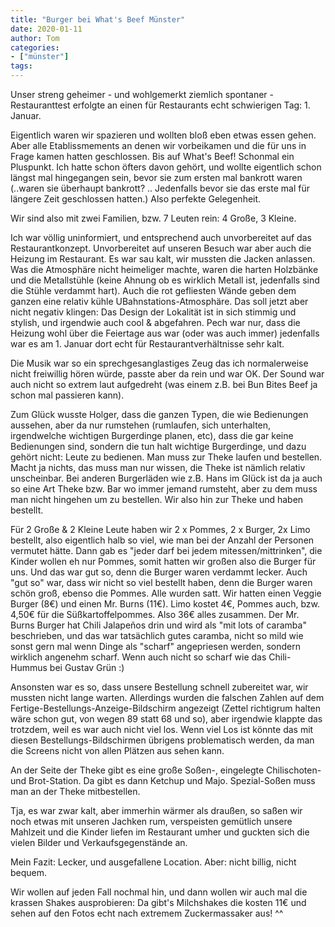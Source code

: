 ```yaml
---
title: "Burger bei What's Beef Münster"
date: 2020-01-11
author: Tom
categories:
- ["münster"]
tags:
---
```


Unser streng geheimer - und wohlgemerkt ziemlich spontaner - Restauranttest erfolgte an einen für Restaurants echt schwierigen Tag: 1. Januar.

Eigentlich waren wir spazieren und wollten bloß eben etwas essen gehen. Aber alle Etablissmements an denen wir vorbeikamen und die für uns in Frage kamen hatten geschlossen. Bis auf What's Beef! Schonmal ein Pluspunkt. Ich hatte schon öfters davon gehört, und wollte eigentlich schon längst mal hingegangen sein, bevor sie zum ersten mal bankrott waren (..waren sie überhaupt bankrott? .. Jedenfalls bevor sie das erste mal für längere Zeit geschlossen hatten.) Also perfekte Gelegenheit.

Wir sind also mit zwei Familien, bzw. 7 Leuten rein: 4 Große, 3 Kleine. 
<!-- more --> 
Ich war völlig uninformiert, und entsprechend auch unvorbereitet auf das Restaurantkonzept. Unvorbereitet auf unseren Besuch war aber auch die Heizung im Restaurant. Es war sau kalt, wir mussten die Jacken anlassen. Was die Atmosphäre nicht heimeliger machte, waren die harten Holzbänke und die Metallstühle (keine Ahnung ob es wirklich Metall ist, jedenfalls sind die Stühle verdammt hart). Auch die rot gefliesten Wände geben dem ganzen eine relativ kühle UBahnstations-Atmosphäre. 
Das soll jetzt aber nicht negativ klingen: Das Design der Lokalität ist in sich stimmig und stylish, und irgendwie auch cool & abgefahren. Pech war nur, dass die Heizung wohl über die Feiertage aus war (oder was auch immer) jedenfalls war es am 1. Januar dort echt für Restaurantverhältnisse sehr kalt. 

Die Musik war so ein sprechgesanglastiges Zeug das ich normalerweise nicht freiwillig hören würde, passte aber da rein und war OK. Der Sound war auch nicht so extrem laut aufgedreht (was einem z.B. bei Bun Bites Beef ja schon mal passieren kann).

Zum Glück wusste Holger, dass die ganzen Typen, die wie Bedienungen aussehen, aber da nur rumstehen (rumlaufen, sich unterhalten, irgendwelche wichtigen Burgerdinge planen, etc), dass die gar keine Bedienungen sind, sondern die tun halt wichtige Burgerdinge, und dazu gehört nicht: Leute zu bedienen. 
Man muss zur Theke laufen und bestellen. Macht ja nichts, das muss man nur wissen, die Theke ist nämlich relativ unscheinbar. Bei anderen Burgerläden wie z.B. Hans im Glück ist da ja auch so eine Art Theke bzw. Bar wo immer jemand rumsteht, aber zu dem muss man nicht hingehen um zu bestellen. 
Wir also hin zur Theke und haben bestellt.

Für 2 Große & 2 Kleine Leute haben wir 2 x Pommes, 2 x Burger, 2x Limo bestellt, also eigentlich halb so viel, wie man bei der Anzahl der Personen vermutet hätte. Dann gab es "jeder darf bei jedem mitessen/mittrinken", die Kinder wollen eh nur Pommes, somit hatten wir großen also die Burger für uns. Und das war gut so, denn die Burger waren verdammt lecker. Auch "gut so" war, dass wir nicht so viel bestellt haben, denn die Burger waren schön groß, ebenso die Pommes. Alle wurden satt.
Wir hatten einen Veggie Burger (8€) und einen Mr. Burns (11€). Limo kostet 4€, Pommes auch, bzw. 4,50€ für die Süßkartoffelpommes. Also 36€ alles zusammen.
Der Mr. Burns Burger hat Chili Jalapeños drin und wird als "mit lots of caramba" beschrieben, und das war tatsächlich gutes caramba, nicht so mild wie sonst gern mal wenn Dinge als "scharf" angepriesen werden, sondern wirklich angenehm scharf. Wenn auch nicht so scharf wie das Chili-Hummus bei Gustav Grün :)

Ansonsten war es so, dass unsere Bestellung schnell zubereitet war, wir mussten nicht lange warten. Allerdings wurden die falschen Zahlen auf dem Fertige-Bestellungs-Anzeige-Bildschirm angezeigt (Zettel richtigrum halten wäre schon gut, von wegen 89 statt 68 und so), aber irgendwie klappte das trotzdem, weil es war auch nicht viel los. Wenn viel Los ist könnte das mit diesen Bestellungs-Bildschirmen übrigens problematisch werden, da man die Screens nicht von allen Plätzen aus sehen kann. 

An der Seite der Theke gibt es eine große Soßen-, eingelegte Chilischoten- und Brot-Station. Da gibt es dann Ketchup und Majo. Spezial-Soßen muss man an der Theke mitbestellen.

Tja, es war zwar kalt, aber immerhin wärmer als draußen, so saßen wir noch etwas mit unseren Jachken rum, verspeisten gemütlich unsere Mahlzeit und die Kinder liefen im Restaurant umher und guckten sich die vielen Bilder und Verkaufsgegenstände an. 

Mein Fazit: Lecker, und ausgefallene Location. Aber: nicht billig, nicht bequem.

Wir wollen auf jeden Fall nochmal hin, und dann wollen wir auch mal die krassen Shakes ausprobieren: Da gibt's Milchshakes die kosten 11€ und sehen auf den Fotos echt nach extremem Zuckermassaker aus! ^^
